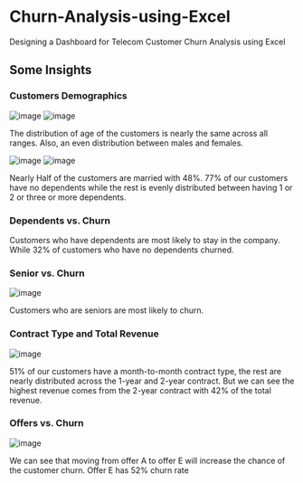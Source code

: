 # Churn-Analysis-using-Excel
Designing a Dashboard for Telecom Customer Churn Analysis using Excel



## Some Insights 

### **Customers Demographics**

![image](https://user-images.githubusercontent.com/76915795/223754941-3647e650-091a-41f2-adb3-6f3b4b29f199.png) ![image](https://user-images.githubusercontent.com/76915795/223755446-194278c7-dade-47b3-ac63-7fa47736448d.png)


The distribution of age of the customers is nearly the same across all ranges. Also, an even distribution between males and females. 


![image](https://user-images.githubusercontent.com/76915795/223753851-640f42c6-c895-45e7-a1c6-0014ca8a733c.png) ![image](https://user-images.githubusercontent.com/76915795/223755147-49f37e3f-e7c4-462b-be0d-c1c1c72394cd.png)

Nearly Half of the customers are married with 48%. 77% of our customers have no dependents while the rest is evenly distributed between having 1 or 2 or three or more dependents.

### **Dependents vs. Churn**

Customers who have dependents are most likely to stay in the company. While 32% of customers who have no dependents churned.

### **Senior vs. Churn**

![image](https://user-images.githubusercontent.com/76915795/223753913-35e2f75e-1786-46bd-bebb-bf01453110d5.png)

Customers who are seniors are most likely to churn.

### **Contract Type and Total Revenue**

![image](https://user-images.githubusercontent.com/76915795/223753938-e29b0ade-8c14-4006-8b27-fe732f72b8b1.png)

51% of our customers have a month-to-month contract type, the rest are nearly distributed across the 1-year and 2-year contract. But we can see the highest revenue comes from the 2-year contract with 42% of the total revenue. 

### **Offers vs. Churn**

![image](https://user-images.githubusercontent.com/76915795/223753971-6e257a5f-77bd-430f-ba8b-51c456a534b5.png)

We can see that moving from offer A to offer E will increase the chance of the customer churn. Offer E has 52% churn rate 

